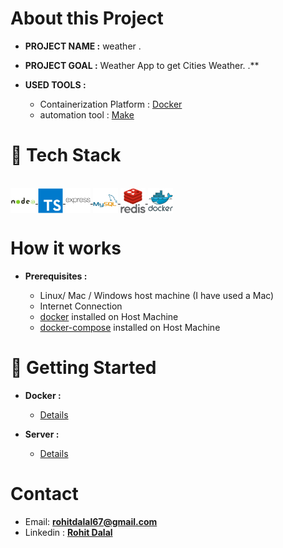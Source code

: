 # About this Project

- **PROJECT NAME :** weather .

- **PROJECT GOAL :** Weather App to get Cities Weather. .\*\*

- **USED TOOLS :**

  - Containerization Platform : [Docker](https://www.docker.com/)
  - automation tool : [Make](https://www.gnu.org/software/make/)

# 🌿 Tech Stack

</br>
<a href="https://nodejs.org" target="blank">
<img align="center" src="https://raw.githubusercontent.com/devicons/devicon/master/icons/nodejs/nodejs-original-wordmark.svg" alt="Node.js" title="Node.js" height="40" width="40" />
</a>
<a href="https://www.typescriptlang.org/" target="blank">
<img align="center" src="https://raw.githubusercontent.com/devicons/devicon/master/icons/typescript/typescript-original.svg" alt="TypeScript" title="TypeScript" height="40" width="40" />
</a>
<a href="https://expressjs.com" target="blank">
<img align="center" src="https://raw.githubusercontent.com/devicons/devicon/master/icons/express/express-original-wordmark.svg" alt="Express" title="Express" height="40" width="40" />
</a>
<a href="https://www.mysql.com/" target="blank">
    <img align="center" src="https://raw.githubusercontent.com/devicons/devicon/master/icons/mysql/mysql-original-wordmark.svg" alt="MySQL" title="MySQL" height="40" width="40" />
</a>
<a href="https://redis.io" target="blank">
    <img align="center" src="https://raw.githubusercontent.com/devicons/devicon/master/icons/redis/redis-original-wordmark.svg" alt="Redis" title="Redis" height="40" width="40" />
</a>
<a href="https://www.docker.com/" target="blank">
    <img align="center" src="https://raw.githubusercontent.com/devicons/devicon/master/icons/docker/docker-original-wordmark.svg" alt="Docker" title="Docker" height="40" width="40" />
</a>

# How it works

- **Prerequisites :**

  - Linux/ Mac / Windows host machine (I have used a Mac)
  - Internet Connection
  - [docker](https://www.docker.com/) installed on Host Machine
  - [docker-compose](https://docs.docker.com/compose/) installed on Host Machine

# 🌿 Getting Started

- **Docker :**

  - [Details](https://github.com/rd67/weather/tree/master/readme/Docker.md)

- **Server :**

  - [Details](https://github.com/rd67/weather/tree/master/readme/Server.md)

# Contact

- Email: **rohitdalal67@gmail.com**
- Linkedin : **[Rohit Dalal](https://www.linkedin.com/in/rohitd67/ "Rohit Dalal")**
